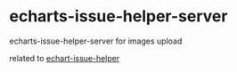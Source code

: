 # echarts-issue-helper-server
echarts-issue-helper-server for images upload

related to [echart-issue-helper](https://github.com/tintinng/echarts-issue-helper)
